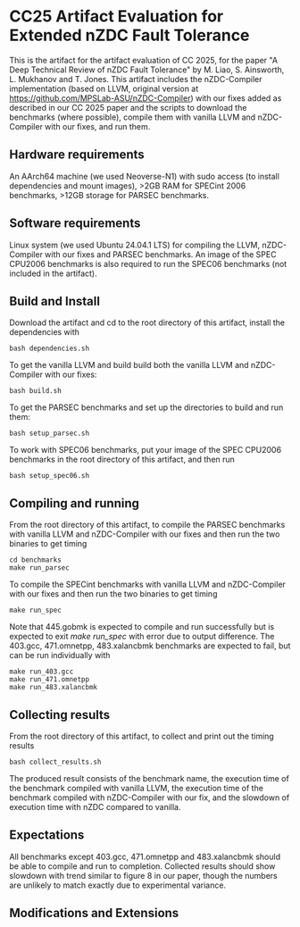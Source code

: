 # CC25 Artifact Evaluation for Extended nZDC Fault Tolerance
This is the artifact for the artifact evaluation of CC 2025, for the paper "A Deep Technical Review of nZDC Fault Tolerance" by M. Liao, S. Ainsworth, L. Mukhanov and T. Jones. This artifact includes the nZDC-Compiler implementation (based on LLVM, original version at https://github.com/MPSLab-ASU/nZDC-Compiler) with our fixes added as described in our CC 2025 paper and the scripts to download the benchmarks (where possible), compile them with vanilla LLVM and nZDC-Compiler with our fixes, and run them.

## Hardware requirements
An AArch64 machine (we used Neoverse-N1) with sudo access (to install dependencies and mount images), >2GB RAM for SPECint 2006 benchmarks, >12GB storage for PARSEC benchmarks.

## Software requirements
Linux system (we used Ubuntu 24.04.1 LTS) for compiling the LLVM, nZDC-Compiler with our fixes and PARSEC benchmarks. An image of the SPEC CPU2006 benchmarks is also required to run the SPEC06 benchmarks (not included in the artifact). 

## Build and Install
Download the artifact and cd to the root directory of this artifact, install the dependencies with
```
bash dependencies.sh
```

To get the vanilla LLVM and build build both the vanilla LLVM and nZDC-Compiler with our fixes:
```
bash build.sh
```

To get the PARSEC benchmarks and set up the directories to build and run them:
```
bash setup_parsec.sh
```

To work with SPEC06 benchmarks, put your image of the SPEC CPU2006 benchmarks in the root directory of this artifact, and then run
```
bash setup_spec06.sh
```

## Compiling and running
From the root directory of this artifact, to compile the PARSEC benchmarks with vanilla LLVM and nZDC-Compiler with our fixes and then run the two binaries to get timing
```
cd benchmarks
make run_parsec
```

To compile the SPECint benchmarks with vanilla LLVM and nZDC-Compiler with our fixes and then run the two binaries to get timing
```
make run_spec
```
Note that 445.gobmk is expected to compile and run successfully but is expected to exit *make run_spec* with error due to output difference.
The 403.gcc, 471.omnetpp, 483.xalancbmk benchmarks are expected to fail, but can be run individually with
```
make run_403.gcc
make run_471.omnetpp
make run_483.xalancbmk
```

## Collecting results
From the root directory of this artifact, to collect and print out the timing results
```
bash collect_results.sh
```
The produced result consists of the benchmark name, the execution time of the benchmark compiled with vanilla LLVM, the execution time of the benchmark compiled with nZDC-Compiler with our fix, and the slowdown of execution time with nZDC compared to vanilla.

## Expectations
All benchmarks except 403.gcc, 471.omnetpp and 483.xalancbmk should be able to compile and run to completion.
Collected results should show slowdown with trend similar to figure 8 in our paper, though the numbers are unlikely to match exactly due to experimental variance.

## Modifications and Extensions

